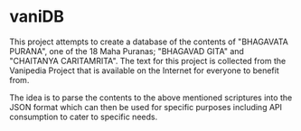 # vaniDB
This project attempts to create a database of the contents of "BHAGAVATA PURANA", one of the 18 Maha Puranas; "BHAGAVAD GITA" and "CHAITANYA CARITAMRITA".
The text for this project is collected from the Vanipedia Project that is available on the Internet for everyone to benefit from.

The idea is to parse the contents to the above mentioned scriptures into the JSON format which can then be used for specific purposes including API consumption to cater to specific needs.
